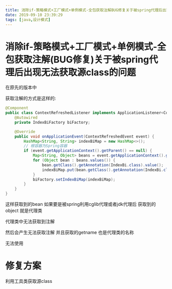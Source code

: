 ```yaml
---
title: 消除if-策略模式+工厂模式+单例模式-全包获取注解BUG修复关于被spring代理后出现无法获取源class的问题
date: 2019-09-10 23:39:29
tags: [java,设计模式]
---
```


# 消除if-策略模式+工厂模式+单例模式-全包获取注解(BUG修复)关于被spring代理后出现无法获取源class的问题

在原先的版本中

获取注解的方式是这样的:

```java
@Component
public class ContextRefreshedListener implements ApplicationListener<ContextRefreshedEvent> {
    @Autowired
    private IndexBiFactory biFactory;

    @Override
    public void onApplicationEvent(ContextRefreshedEvent event) {
        HashMap<String, String> indexBiMap = new HashMap<>();
        // 根容器为Spring容器
        if (event.getApplicationContext().getParent() == null) {
            Map<String, Object> beans = event.getApplicationContext().getBeansWithAnnotation(IndexBi.class);
            for (Object bean : beans.values()) {
                bean.getClass().getAnnotation(IndexBi.class).value();
                indexBiMap.put(bean.getClass().getAnnotation(IndexBi.class).value(), bean.getClass().getName());
            }
            biFactory.setIndexBiMap(indexBiMap);
        }
    }
}
```

<!--more-->

这样获取到的bean 如果要是被spring利用cglib代理或者jdk代理后 获取到的object 就是代理类

代理类中无法获取到注解

然后会产生无法获取注解 并且获取的getname 也是代理类的名称

无法使用

# 修复方案

利用工具类获取源class